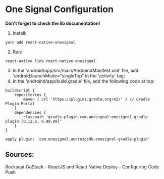 # One Signal Configuration

<strong>Don't forget to check the lib documentation!</strong>

1. Install: 
```
yarn add react-native-onesignal
```
2. Run:
```
react-native link react-native-onesignal
```
3. In the 'android/app/src/main/AndroindManifest.xml' file, add 'android:launchMode="singleTop" in the 'activity' tag;
4. In the 'androind/app/build.gradle' file, add the following code at top:
```
buildscript {
    repositories {
        maven { url 'https://plugins.gradle.org/m2/' } // Gradle Plugin Portal 
    }
    dependencies {
        classpath 'gradle.plugin.com.onesignal:onesignal-gradle-plugin:[0.12.6, 0.99.99]'
    }
}

apply plugin: 'com.onesignal.androidsdk.onesignal-gradle-plugin'
```

## Sources:
Rockseat GoStack - ReactJS and React Native Deploy - Configuring Code Push